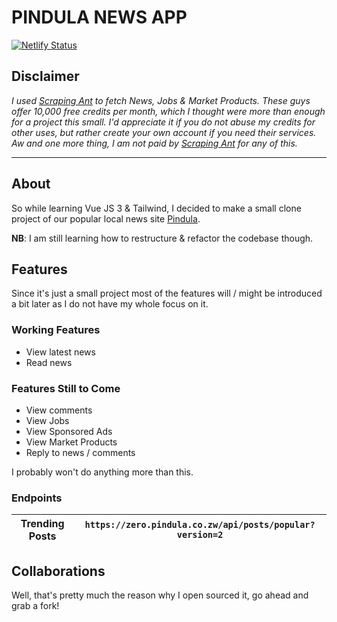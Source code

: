 # PINDULA NEWS APP

[![Netlify Status](https://api.netlify.com/api/v1/badges/049d18d1-b803-4b09-9805-c60d76f22963/deploy-status)][deploy-status]

## Disclaimer 

*I used [Scraping Ant](//scrapingant.com) to fetch News, Jobs & Market Products. These guys offer 10,000 free credits per month, which I thought were more than enough for a project this small. I'd appreciate it if you do not abuse my credits for other uses, but rather create your own account if you need their services. Aw and one more thing, I am not paid by [Scraping Ant](scrapingant.com) for any of this.*

---

## About

So while learning Vue JS 3 & Tailwind, I decided to make a small clone project of our popular local news site [Pindula](//zero.pindula.co.zw).

**NB**: I am still learning how to restructure & refactor the codebase though.

## Features

Since it's just a small project most of the features will / might be introduced a bit later as I do not have my whole focus on it.

### Working Features

- View latest news
- Read news

### Features Still to Come

- View comments
- View Jobs
- View Sponsored Ads
- View Market Products
- Reply to news / comments

I probably won't do anything more than this.

### Endpoints

|Trending Posts|`https://zero.pindula.co.zw/api/posts/popular?version=2`|
|--|--|

## Collaborations

Well, that's pretty much the reason why I open sourced it, go ahead and grab a fork!

[deploy-status]: https://app.netlify.com/sites/vuepindula/deploys
